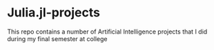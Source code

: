 # Julia.jl-projects
This repo contains a number of Artificial Intelligence projects that I did during my final semester at college
